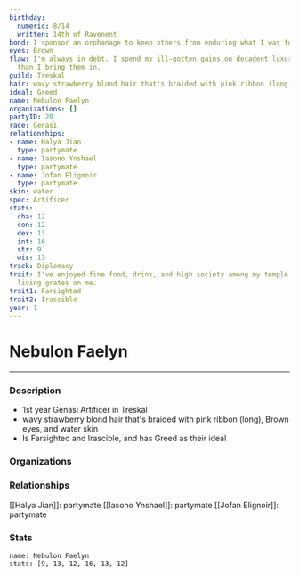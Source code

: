 ```yaml
---
birthday:
  numeric: 8/14
  written: 14th of Ravenent
bond: I sponsor an orphanage to keep others from enduring what I was forced to endure.
eyes: Brown
flaw: I'm always in debt. I spend my ill-gotten gains on decadent luxuries faster
  than I bring them in.
guild: Treskal
hair: wavy strawberry blond hair that's braided with pink ribbon (long)
ideal: Greed
name: Nebulon Faelyn
organizations: []
partyID: 20
race: Genasi
relationships:
- name: Halya Jian
  type: partymate
- name: Iasono Ynshael
  type: partymate
- name: Jofan Elignoir
  type: partymate
skin: water
spec: Artificer
stats:
  cha: 12
  con: 12
  dex: 13
  int: 16
  str: 9
  wis: 13
track: Diplomacy
trait: I've enjoyed fine food, drink, and high society among my temple's elite. Rough
  living grates on me.
trait1: Farsighted
trait2: Irascible
year: 1
---
```

# Nebulon Faelyn
---
### Description
- 1st year Genasi Artificer in Treskal
- wavy strawberry blond hair that's braided with pink ribbon (long), Brown eyes, and water skin
- Is Farsighted and Irascible, and has Greed as their ideal

### Organizations
### Relationships
[[Halya Jian]]: partymate
[[Iasono Ynshael]]: partymate
[[Jofan Elignoir]]: partymate
### Stats
```statblock
name: Nebulon Faelyn
stats: [9, 13, 12, 16, 13, 12]
```